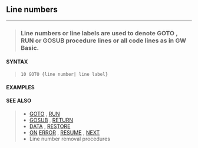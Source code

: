 ## Line numbers
---
<blockquote>

### Line numbers or line labels are used to denote GOTO , RUN or GOSUB procedure lines or all code lines as in GW Basic.

</blockquote>

#### SYNTAX

<blockquote>

`10 GOTO {line number| line label}`

</blockquote>

#### EXAMPLES

<blockquote>


</blockquote>

#### SEE ALSO

<blockquote>

* [GOTO](./GOTO.md) , [RUN](./RUN.md)
* [GOSUB](./GOSUB.md) , [RETURN](./RETURN.md)
* [DATA](./DATA.md) , [RESTORE](./RESTORE.md)
* [ON](./ON.md) [ERROR](./ERROR.md) , [RESUME](./RESUME.md) , [NEXT](./NEXT.md)
* Line number removal procedures

</blockquote>
